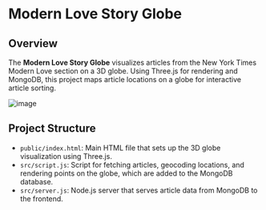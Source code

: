 # Modern Love Story Globe

## Overview

The **Modern Love Story Globe** visualizes articles from the New York Times Modern Love section on a 3D globe. Using Three.js for rendering and MongoDB, this project maps article locations on a globe for interactive article sorting.

![image](https://github.com/user-attachments/assets/87bd1c79-2aa5-41db-aeee-057b62e0e61d)


## Project Structure

- `public/index.html`: Main HTML file that sets up the 3D globe visualization using Three.js.
- `src/script.js`: Script for fetching articles, geocoding locations, and rendering points on the globe, which are added to the MongoDB database.
- `src/server.js`: Node.js server that serves article data from MongoDB to the frontend.

